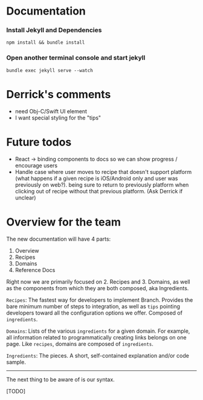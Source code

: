 Documentation
=======

### Install Jekyll and Dependencies
```
npm install && bundle install
```

### Open another terminal console and start jekyll
```
bundle exec jekyll serve --watch
```

Derrick's comments
=======

- need Obj-C/Swift UI element
- I want special styling for the "tips"


Future todos
=======

- React -> binding components to docs so we can show progress / encourage users
- Handle case where user moves to recipe that doesn't support platform (what happens if a given recipe is iOS/Android only and user was previously on web?). being sure to return to previously platform when clicking out of recipe without that previous platform. (Ask Derrick if unclear)


Overview for the team
=======

The new documentation will have 4 parts:

1. Overview
1. Recipes
1. Domains
1. Reference Docs

Right now we are primarily focused on 2. Recipes and 3. Domains, as well as the components from which they are both composed, aka Ingredients.

`Recipes`: The fastest way for developers to implement Branch. Provides the bare minimum number of steps to integration, as well as `tips` pointing developers toward all the configuration options we offer. Composed of `ingredients`.

`Domains`: Lists of the various `ingredients` for a given domain. For example, all information related to programmatically creating links belongs on one page. Like `recipes`, domains are composed of `ingredients`.

`Ingredients`: The pieces. A short, self-contained explanation and/or code sample. 

---

The next thing to be aware of is our syntax.

[TODO]


